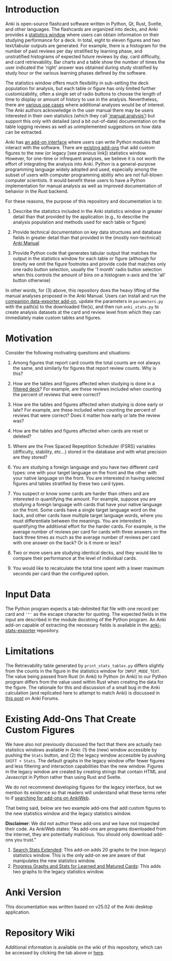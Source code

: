 # Introduction

Anki is open-source flashcard software written in Python, Qt, Rust,
Svelte, and other languages. The flashcards are organized into decks,
and Anki provides a
[statistics window](https://docs.ankiweb.net/stats.html#statistics)
where users can obtain information on their studying performance for a deck.
In total, eight to eleven figures and two text/tabular outputs are
generated. For example, there is a histogram
for the number of past reviews per day stratified by learning phase, and
unstratified histograms of expected future reviews by day, card difficulty,
and card retrievability.  Bar charts and a table show the number of times
the user indicated the 'right' answer was obtained during study
stratified by study hour or the various learning phases defined by
the software.

The statistics window offers much flexibility in sub-setting the deck population
for analysis, but each table or figure has only limited further
customizability, often a single set of radio buttons to choose
the length of time to display or amount of history to use in the analysis.
Nevertheless, there are
[various use cases](#Motivation) where additional analyses would be of interest.
The Anki authors
acknowledge in the user manual there may be users interested in their own
statistics (which they call ['manual analysis'](https://docs.ankiweb.net/stats.html#manual-analysis))
but support this only with detailed (and a bit out-of-date) documentation
on the table logging reviews as well as unimplemented suggestions on how
data can be extracted.

Anki has [an add-on interface](https://addon-docs.ankiweb.net) where users
can write Python modules that interact with the software.
There are [existing add-ons](#Existing-Add-Ons-That-Create-Custom-Figures)
that add custom figures to the new (or legacy [see previous link]) statistics
window. However, for one-time or infrequent analyses, we believe it is not
worth the effort of integrating the analysis into Anki. Python is a
general-purpose programming language widely adopted and used, especially
among the subset of users with computer programming ability who are
not full-blown computer scientists. It would benefit these users
to have a Python implementation for manual analysis as well as
improved documentation of behavior in the Rust backend.

For these reasons, the purpose of this repository and documentation is to:

1. Describe the statistics included in the Anki statistics window
in greater detail than that provided by the application (e.g., to describe
the analysis population and methods used for each table or figure)

2. Provide technical documentation on key data structures and
database fields in greater detail than that provided in the (mostly
non-technical) [Anki Manual](https://docs.ankiweb.net)

3. Provide Python code that generates tabular output that matches the
output in the statistics window for each table or figure (although for
brevity we omit the figure footnotes and provide code that matches only one
radio button selection, usually the '1 month' radio button selection
when this controls the amount of bins on a histogram x-axis and the
'all' button otherwise)

In other words, for (3) above, this repository does the heavy lifting
of the manual analyses proposed in the Anki Manual. Users can install
and run the
[companion data-exporter add-on](https://github.com/ghrgriner/anki-stats-exporter),
update the parameters in `parameters.py` with the path(s) to the downloaded
file(s), and then run `anki_stats.py` to create analysis datasets at the
card and review level from which they can immediately make custom
tables and figures.

# Motivation

Consider the following motivating questions and situations:

1. Among figures that report card counts the total counts are not always
the same, and similarly for figures that report review counts. Why
is this?

2. How are the tables and figures affected when studying is done in a
[filtered deck](https://docs.ankiweb.net/filtered-decks.html)? For
example, are these reviews included when counting the percent of
reviews that were correct?

3. How are the tables and figures affected when studying is done early
or late? For example, are these included when counting the percent
of reviews that were correct? Does it matter how early or late the
review was?

4. How are the tables and figures affected when cards are
reset or deleted?

5. Where are the Free Spaced Repeptition Scheduler (FSRS) variables
(difficulty, stability, etc...) stored in the database and with
what precision are they stored?

6. You are studying a foreign language and you have two different
card types: one with your target language on the front and the other
with your native language on the front. You are interested in having
selected figures and tables stratified by these two card types.

7. You suspect or know some cards are harder than others and are
interested in quantifying the amount. For example, suppose you are
studying a foreign language with cards that have your native language
on the front. Some cards have a single target language word on the
back, and other cards have multiple target language words, where
you must differentiate between the meanings. You are interested in
quantifying the additional effort for the harder cards. For example,
is the average number of reviews per card for cards with three answers
on the back three times as much as the average number of reviews per
card with one answer on the back? Or is it more or less?

8. Two or more users are studying identical decks, and they would
like to compare their performance at the level of individual cards.

9. You would like to recalculate the total time spent with a lower
maximum seconds per card than the configured option.

# Input Data

The Python program expects a tab-delimited flat file with one
record per card and `'"'` as the escape character for quoting.
The expected fields in the input are described in the module
docstring of the Python program. An Anki add-on capable of
extracting the necessary fields is available in the
[anki-stats-exporter](https://github.com/ghrgriner/anki-stats-exporter/)
repository.

# Limitations

The Retrievability table generated by `print_stats_tables.py` differs
slightly from the counts in the figure in the statistics window
for `INPUT_MODE_TEXT`.
The value being passed from Rust (in Anki) to Python (in Anki)
to our Python program differs from the value used within Rust
when creating the data for the figure. The rationale for this
and discussion of a small bug in the Anki calculation (and
replicated here to attempt to match Anki) is discussed in
[this post](https://forums.ankiweb.net/t/bug-retrievability-in-browser-doesnt-match-retrievability-in-stats-histogram) on Anki Forums.

# Existing Add-Ons That Create Custom Figures

We have also not previously discussed the fact that there are
actually *two* statistics windows available in Anki: (1) the
(new) window accessible by pushing the `Stats` button, and
(2) the legacy window accessible by pushing `SHIFT + Stats`.
The default graphs in the legacy window offer fewer
figures and less filtering and interaction capabilities than
the new window. Figures in the legacy window are created by
creating strings that contain HTML and Javascript in Python
rather than using Rust and Svelte.

We do not recommend developing figures for the legacy interface,
but we mention its existence so that readers will understand what
these terms refer to if [searching for add-ons on AnkiWeb](https://ankiweb.net/shared/addons).

That being said, below are two example add-ons that add
custom figures to the new statistics window and the legacy
statistics window.

**Disclaimer**: We did not author these add-ons and we have not
inspected their code. As AnkiWeb states: "As add-ons are programs
downloaded from the internet, they are potentially malicious. You
should only download add-ons you trust."

1. [Search Stats Extended](https://ankiweb.net/shared/info/1613056169):
   This add-on adds 20 graphs to the (non-legacy) statistics window.
   This is the only add-on we are aware of that manipulates the new
   statistics window.
2. [Progress Graphs and Stats for Learned and Matured Cards](https://ankiweb.net/shared/info/266436365): This adds two graphs to the legacy statistics
   window.

# Anki Version

This documentation was written based on v25.02 of the Anki
desktop application.

# Repository Wiki

Additional information is available on the wiki of this
repository, which can be accessed by clicking the tab above or
[here](https://github.com/ghrgriner/anki-stats/wiki).

